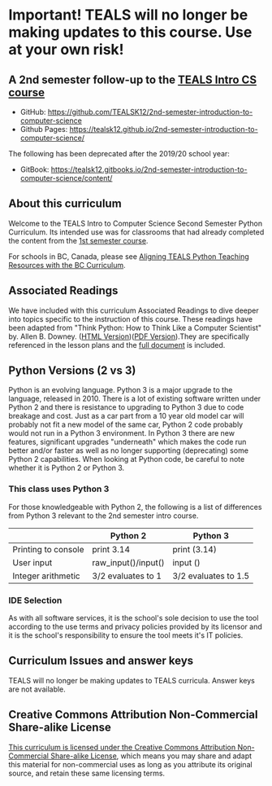 # Important! TEALS will no longer be making updates to this course. Use at your own risk!

## A 2nd semester follow-up to the [TEALS Intro CS course](https://tealsk12.github.io/introduction-to-computer-science/)

* GitHub: https://github.com/TEALSK12/2nd-semester-introduction-to-computer-science
* Github Pages: https://tealsk12.github.io/2nd-semester-introduction-to-computer-science/

The following has been deprecated after the 2019/20 school year:
* GitBook: https://tealsk12.gitbooks.io/2nd-semester-introduction-to-computer-science/content/

## About this curriculum

Welcome to the TEALS Intro to Computer Science Second Semester Python Curriculum.  Its intended use was for classrooms that had already completed the content from the [1st semester course](https://tealsk12.github.io/introduction-to-computer-science/). 

For schools in BC, Canada, please see [Aligning TEALS Python Teaching Resources with the BC Curriculum](CA_README.md).

## Associated Readings

We have included with this curriculum Associated Readings to dive deeper into topics specific to the instruction of this course. These readings have been adapted from "Think Python: How to Think Like a Computer Scientist" by. Allen B. Downey. ([HTML Version](http://greenteapress.com/thinkpython/html/index.html))([PDF Version](http://www.greenteapress.com/thinkpython/thinkpython.pdf)).They are specifically referenced in the lesson plans and the [full document](readings.md) is included.

## Python Versions (2 vs 3)

Python is an evolving language. Python 3 is a major upgrade to the language, released in 2010. There is a lot of existing software written under Python 2 and there is resistance to upgrading to Python 3 due to code breakage and cost. Just as a car part from a 10 year old model car will probably not fit a new model of the same car, Python 2 code probably would not run in a Python 3 environment. In Python 3 there are new features, significant upgrades "underneath" which makes the code run better and/or faster as well as no longer supporting (deprecating) some Python 2 capabilities. When looking at Python code, be careful to note whether it is Python 2 or Python 3.

### This class uses Python 3

For those knowledgeable with Python 2, the following is a list of differences from Python 3 relevant to the 2nd semester intro course.

| | Python 2 | Python 3 |
| ------ | ---------- | --- |
| Printing to console | print 3.14 | print (3.14) |
| User input | raw_input()/input() | input () |
| Integer arithmetic | 3/2 evaluates to 1 | 3/2 evaluates to 1.5 |

### IDE Selection

As with all software services, it is the school's sole decision to use the tool according to the use terms and privacy policies provided by its licensor and it is the school's responsibility to ensure the tool meets it's IT policies.

## Curriculum Issues and answer keys

TEALS will no longer be making updates to TEALS curricula. Answer keys are not available. 

## Creative Commons Attribution Non-Commercial Share-alike License

[This curriculum is licensed under the Creative Commons Attribution Non-Commercial Share-alike License](http://creativecommons.org/licenses/by-nc-sa/4.0/), which means you may share and adapt this material for non-commercial uses as long as you attribute its original source, and retain these same licensing terms.
